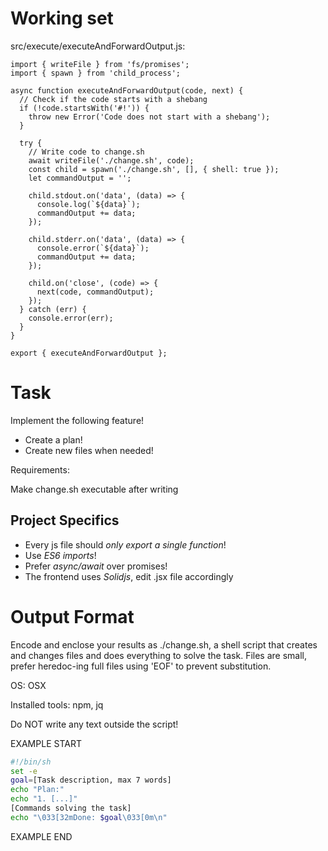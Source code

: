 # Working set

src/execute/executeAndForwardOutput.js:
```
import { writeFile } from 'fs/promises';
import { spawn } from 'child_process';

async function executeAndForwardOutput(code, next) {
  // Check if the code starts with a shebang
  if (!code.startsWith('#!')) {
    throw new Error('Code does not start with a shebang');
  }

  try {
    // Write code to change.sh
    await writeFile('./change.sh', code);
    const child = spawn('./change.sh', [], { shell: true });
    let commandOutput = '';

    child.stdout.on('data', (data) => {
      console.log(`${data}`);
      commandOutput += data;
    });

    child.stderr.on('data', (data) => {
      console.error(`${data}`);
      commandOutput += data;
    });

    child.on('close', (code) => {
      next(code, commandOutput);
    });
  } catch (err) {
    console.error(err);
  }
}

export { executeAndForwardOutput };

```


# Task

Implement the following feature!

- Create a plan!
- Create new files when needed!

Requirements:

Make change.sh executable after writing


## Project Specifics

- Every js file should *only export a single function*!
- Use *ES6 imports*!
- Prefer *async/await* over promises!
- The frontend uses *Solidjs*, edit .jsx file accordingly


# Output Format

Encode and enclose your results as ./change.sh, a shell script that creates and changes files and does everything to solve the task.
Files are small, prefer heredoc-ing full files using 'EOF' to prevent substitution.

OS: OSX

Installed tools: npm, jq


Do NOT write any text outside the script!

EXAMPLE START

```sh
#!/bin/sh
set -e
goal=[Task description, max 7 words]
echo "Plan:"
echo "1. [...]"
[Commands solving the task]
echo "\033[32mDone: $goal\033[0m\n"
```

EXAMPLE END

